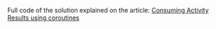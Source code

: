Full code of the solution explained on the article: [Consuming Activity Results using coroutines
](https://dev.to/hichamboushaba/consuming-activity-results-using-coroutines-part-1-2j57)
